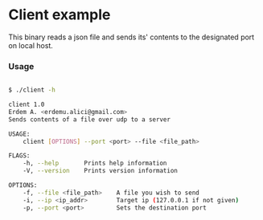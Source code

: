 # Client example

This binary reads a json file and sends its' contents to the designated port on local host.

### Usage

```bash

$ ./client -h

client 1.0
Erdem A. <erdemu.alici@gmail.com>
Sends contents of a file over udp to a server

USAGE:
    client [OPTIONS] --port <port> --file <file_path>

FLAGS:
    -h, --help       Prints help information
    -V, --version    Prints version information

OPTIONS:
    -f, --file <file_path>    A file you wish to send
    -i, --ip <ip_addr>        Target ip (127.0.0.1 if not given)
    -p, --port <port>         Sets the destination port
    
```